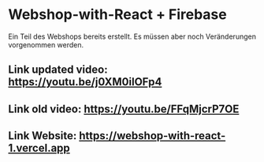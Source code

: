 # Webshop-with-React + Firebase
Ein Teil des Webshops bereits erstellt. 
Es müssen aber noch Veränderungen vorgenommen werden.

Link updated video: https://youtu.be/j0XM0ilOFp4
-
Link old video: https://youtu.be/FFqMjcrP7OE
-
Link Website: https://webshop-with-react-1.vercel.app
-
